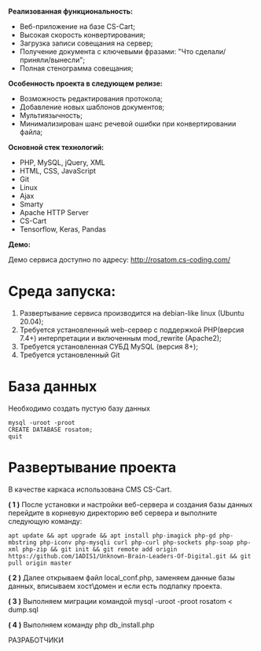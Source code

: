 **Реализованная функциональность:**

+ Веб-приложение на базе CS-Cart;
+ Высокая скорость конвертирования;
+ Загрузка записи совещания на сервер;
+ Получение документа с ключевыми фразами: "Что сделали/приняли/вынесли";
+ Полная стенограмма совещания;

**Особенность проекта в следующем релизе:**

+ Возможность редактирования протокола;
+ Добавление новых шаблонов документов;
+ Мультиязычность;
+ Минимализирован шанс речевой ошибки при конвертировании файла;

**Основной стек технологий:**

+ PHP, MySQL, jQuery, XML
+ HTML, CSS, JavaScript
+ Git
+ Linux
+ Ajax
+ Smarty
+ Apache HTTP Server
+ CS-Cart
+ Tensorflow, Keras, Pandas

**Демо:**

Демо сервиса доступно по адресу: http://rosatom.cs-coding.com/


# Среда запуска:

1. Развертывание сервиса производится на debian-like linux (Ubuntu 20.04);
2. Требуется установленный web-сервер с поддержкой PHP(версия 7.4+) интерпретации и включенным mod_rewrite (Apache2);
3. Требуется установленная СУБД MySQL (версия 8+);
4. Требуется установленный Git

# База данных

Необходимо создать пустую базу данных

~~~
mysql -uroot -proot
CREATE DATABASE rosatom;
quit
~~~

# Развертывание проекта

В качестве каркаса использована CMS CS-Cart.

**( 1 )** После установки и настройки веб-сервера и создания базы данных перейдите в корневую директорию веб сервера и выполните следующую команду:
~~~
apt update && apt upgrade && apt install php-imagick php-gd php-mbstring php-iconv php-mysqli curl php-curl php-sockets php-soap php-xml php-zip && git init && git remote add origin https://github.com/1ADIS1/Unknown-Brain-Leaders-Of-Digital.git && git pull origin master
~~~

**( 2 )** Далее открываем файл local_conf.php, заменяем данные базы данных, вписываем хост\домен и если есть подпапку проекта.

**( 3 )** Выполняем миграции командой mysql -uroot -proot rosatom < dump.sql

**( 4 )** Выполняем команду php db_install.php

РАЗРАБОТЧИКИ
